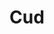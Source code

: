 ---
title: "Cud"
summary: "Cud Are a British Indie Rock Band Formed In Cudworth In 1987,"
image: "cud.jpg"
apple_music_artist_url: "https://music.apple.com/gb/artist/cud/179865869"
wikipedia_url: "none"
---